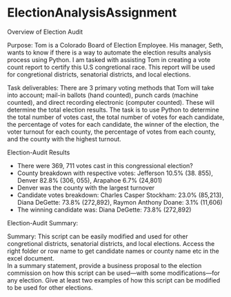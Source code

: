 # ElectionAnalysisAssignment

Overview of Election Audit

Purpose:
Tom is a Colorado Board of Election Employee. His manager, Seth, wants to know if there is a way to automate the election results analysis process using Python. I am tasked with assisting Tom in creating a vote count report to certify this U.S congretional race. This report will be used for congretional districts, senatorial districts, and local elections. 

Task deliverables:
There are 3 primary voting methods that Tom will take into account; mail-in ballots (hand counted), punch cards (machine counted), and direct recording electronic (computer counted). These will determine the total election results. The task is to use Python to determine the total number of votes cast, the total number of votes for each candidate, the percentage of votes for each candidate, the winner of the election, the voter turnout for each county, the percentage of votes from each county, and the county with the highest turnout.  

Election-Audit Results

- There were 369, 711 votes cast in this congressional election?
- County breakdown with respective votes: Jefferson 10.5% (38. 855), Denver 82.8% (306, 055), Arapahoe 6.7% (24,801)
- Denver was the county with the largest turnover
- Candidate votes breakdown: Charles Casper Stockham: 23.0% (85,213), Diana DeGette: 73.8% (272,892), Raymon Anthony Doane: 3.1% (11,606)
- The winning candidate was: Diana DeGette: 73.8% (272,892)

Election-Audit Summary:

Summary: This script can be easily modified and used for other congretional districts, senatorial districts, and local elections. Access the right folder or row name to get candidate names or county name etc in the excel document.  
In a summary statement, provide a business proposal to the election commission on how this script can be used—with some modifications—for any election. Give at least two examples of how this script can be modified to be used for other elections.
